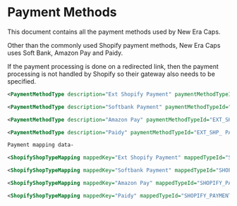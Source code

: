 # Payment Methods

This document contains all the payment methods used by New Era Caps.

Other than the commonly used Shopify payment methods, New Era Caps uses Soft Bank, Amazon Pay and Paidy.

If the payment processing is done on a redirected link, then the payment processing is not handled by Shopify so their gateway also needs to be specified.

```xml
<PaymentMethodType description="Ext Shopify Payment" paymentMethodTypeId="EXT_SHP_SHPFY_PYMT"/>

<PaymentMethodType description="Softbank Payment" paymentMethodTypeId="EXT_SHP_SFTBNK_PYMT"/>

<PaymentMethodType description="Amazon Pay" paymentMethodTypeId="EXT_SHP_AMZN_PAY"/>

<PaymentMethodType description="Paidy" paymentMethodTypeId="EXT_SHP_ PAIDY"/>

Payment mapping data-

<ShopifyShopTypeMapping mappedKey="Ext Shopify Payment" mappedTypeId="SHOPIFY_PAYMENT_TYPE" mappedValue="EXT_SHP_SHPFY_PYMT" shopId="SHOP"/>

<ShopifyShopTypeMapping mappedKey="Softbank Payment" mappedTypeId="SHOPIFY_PAYMENT_TYPE" mappedValue="EXT_SHP_SFTBNK_PYMT" shopId="SHOP"/>

<ShopifyShopTypeMapping mappedKey="Amazon Pay" mappedTypeId="SHOPIFY_PAYMENT_TYPE" mappedValue="EXT_SHP_AMZN_PAY" shopId="SHOP"/>

<ShopifyShopTypeMapping mappedKey="Paidy" mappedTypeId="SHOPIFY_PAYMENT_TYPE" mappedValue="EXT_SHP_PAIDY" shopId="SHOP"/>
```